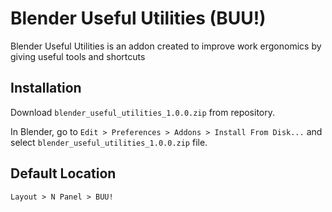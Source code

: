 # Blender Useful Utilities (BUU!)

Blender Useful Utilities is an addon created to improve work ergonomics by giving useful tools and shortcuts

## Installation

Download `blender_useful_utilities_1.0.0.zip` from repository.

In Blender, go to `Edit > Preferences > Addons > Install From Disk...` and select `blender_useful_utilities_1.0.0.zip` file.

## Default Location
`Layout > N Panel > BUU!`
